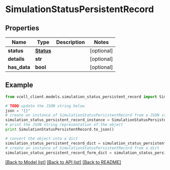 # SimulationStatusPersistentRecord


## Properties
Name | Type | Description | Notes
------------ | ------------- | ------------- | -------------
**status** | [**Status**](Status.md) |  | [optional] 
**details** | **str** |  | [optional] 
**has_data** | **bool** |  | [optional] 

## Example

```python
from vcell_client.models.simulation_status_persistent_record import SimulationStatusPersistentRecord

# TODO update the JSON string below
json = "{}"
# create an instance of SimulationStatusPersistentRecord from a JSON string
simulation_status_persistent_record_instance = SimulationStatusPersistentRecord.from_json(json)
# print the JSON string representation of the object
print SimulationStatusPersistentRecord.to_json()

# convert the object into a dict
simulation_status_persistent_record_dict = simulation_status_persistent_record_instance.to_dict()
# create an instance of SimulationStatusPersistentRecord from a dict
simulation_status_persistent_record_form_dict = simulation_status_persistent_record.from_dict(simulation_status_persistent_record_dict)
```
[[Back to Model list]](../README.md#documentation-for-models) [[Back to API list]](../README.md#documentation-for-api-endpoints) [[Back to README]](../README.md)



